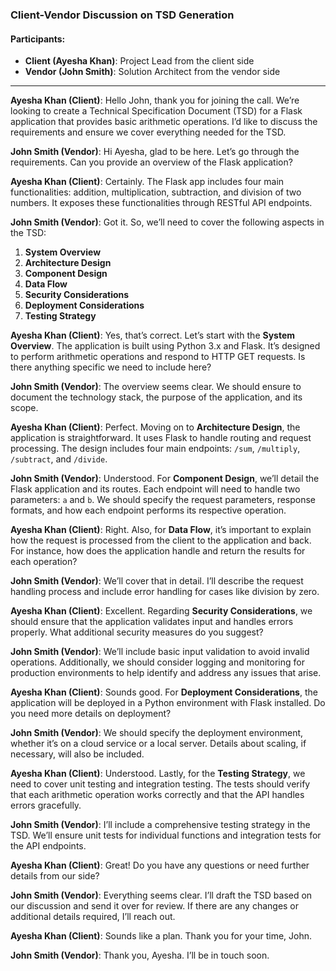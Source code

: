 ### **Client-Vendor Discussion on TSD Generation**

#### **Participants:**
- **Client (Ayesha Khan)**: Project Lead from the client side
- **Vendor (John Smith)**: Solution Architect from the vendor side

---

**Ayesha Khan (Client)**: Hello John, thank you for joining the call. We’re looking to create a Technical Specification Document (TSD) for a Flask application that provides basic arithmetic operations. I’d like to discuss the requirements and ensure we cover everything needed for the TSD.

**John Smith (Vendor)**: Hi Ayesha, glad to be here. Let’s go through the requirements. Can you provide an overview of the Flask application?

**Ayesha Khan (Client)**: Certainly. The Flask app includes four main functionalities: addition, multiplication, subtraction, and division of two numbers. It exposes these functionalities through RESTful API endpoints.

**John Smith (Vendor)**: Got it. So, we’ll need to cover the following aspects in the TSD:

1. **System Overview**
2. **Architecture Design**
3. **Component Design**
4. **Data Flow**
5. **Security Considerations**
6. **Deployment Considerations**
7. **Testing Strategy**

**Ayesha Khan (Client)**: Yes, that’s correct. Let’s start with the **System Overview**. The application is built using Python 3.x and Flask. It’s designed to perform arithmetic operations and respond to HTTP GET requests. Is there anything specific we need to include here?

**John Smith (Vendor)**: The overview seems clear. We should ensure to document the technology stack, the purpose of the application, and its scope.

**Ayesha Khan (Client)**: Perfect. Moving on to **Architecture Design**, the application is straightforward. It uses Flask to handle routing and request processing. The design includes four main endpoints: `/sum`, `/multiply`, `/subtract`, and `/divide`.

**John Smith (Vendor)**: Understood. For **Component Design**, we’ll detail the Flask application and its routes. Each endpoint will need to handle two parameters: `a` and `b`. We should specify the request parameters, response formats, and how each endpoint performs its respective operation.

**Ayesha Khan (Client)**: Right. Also, for **Data Flow**, it’s important to explain how the request is processed from the client to the application and back. For instance, how does the application handle and return the results for each operation?

**John Smith (Vendor)**: We’ll cover that in detail. I’ll describe the request handling process and include error handling for cases like division by zero.

**Ayesha Khan (Client)**: Excellent. Regarding **Security Considerations**, we should ensure that the application validates input and handles errors properly. What additional security measures do you suggest?

**John Smith (Vendor)**: We’ll include basic input validation to avoid invalid operations. Additionally, we should consider logging and monitoring for production environments to help identify and address any issues that arise.

**Ayesha Khan (Client)**: Sounds good. For **Deployment Considerations**, the application will be deployed in a Python environment with Flask installed. Do you need more details on deployment?

**John Smith (Vendor)**: We should specify the deployment environment, whether it’s on a cloud service or a local server. Details about scaling, if necessary, will also be included.

**Ayesha Khan (Client)**: Understood. Lastly, for the **Testing Strategy**, we need to cover unit testing and integration testing. The tests should verify that each arithmetic operation works correctly and that the API handles errors gracefully.

**John Smith (Vendor)**: I’ll include a comprehensive testing strategy in the TSD. We’ll ensure unit tests for individual functions and integration tests for the API endpoints.

**Ayesha Khan (Client)**: Great! Do you have any questions or need further details from our side?

**John Smith (Vendor)**: Everything seems clear. I’ll draft the TSD based on our discussion and send it over for review. If there are any changes or additional details required, I’ll reach out.

**Ayesha Khan (Client)**: Sounds like a plan. Thank you for your time, John.

**John Smith (Vendor)**: Thank you, Ayesha. I’ll be in touch soon.
